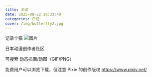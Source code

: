```yaml
---
title: 测试
date: 2025-08-22 16:33:40
categories: 日记
cover: /img/butterfly2.jpg
---
```

记录个猫
![图片](/img/background2.jpg)

日本动漫创作者社区

可搜索 动态插画/动图（GIF/PNG）

免费用户可以浏览下载，但注意 Pixiv 的创作版权
   https://www.pixiv.net/